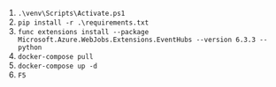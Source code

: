 1. `.\venv\Scripts\Activate.ps1`
2. `pip install -r .\requirements.txt`
3. `func extensions install --package Microsoft.Azure.WebJobs.Extensions.EventHubs --version 6.3.3 --python`
4. `docker-compose pull`
5. `docker-compose up -d`
6. `F5`
